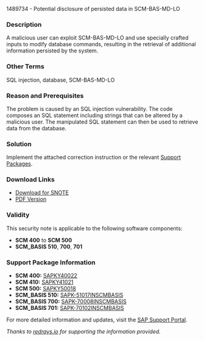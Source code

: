 1489734 - Potential disclosure of persisted data in SCM-BAS-MD-LO

### Description

A malicious user can exploit SCM-BAS-MD-LO and use specially crafted inputs to modify database commands, resulting in the retrieval of additional information persisted by the system.

### Other Terms

SQL injection, database, SCM-BAS-MD-LO

### Reason and Prerequisites

The problem is caused by an SQL injection vulnerability. The code composes an SQL statement including strings that can be altered by a malicious user. The manipulated SQL statement can then be used to retrieve data from the database.

### Solution

Implement the attached correction instruction or the relevant [Support Packages](https://me.sap.com/supportpackage/SAPKY40022).

### Download Links

- [Download for SNOTE](https://notesdownloads.sap.com/note/0040000008815652017)
- [PDF Version](https://userapps.support.sap.com/sap/support/sfm/notes/print/0001489734?language=en-US&token=F188131C3CABE560CC7534F55EAE94A1)

### Validity

This security note is applicable to the following software components:

- **SCM 400** to **SCM 500**
- **SCM_BASIS 510**, **700**, **701**

### Support Package Information

- **SCM 400:** [SAPKY40022](https://me.sap.com/supportpackage/SAPKY40022)
- **SCM 410:** [SAPKY41021](https://me.sap.com/supportpackage/SAPKY41021)
- **SCM 500:** [SAPKY50018](https://me.sap.com/supportpackage/SAPKY50018)
- **SCM_BASIS 510:** [SAPK-51017INSCMBASIS](https://me.sap.com/supportpackage/SAPK-51017INSCMBASIS)
- **SCM_BASIS 700:** [SAPK-70008INSCMBASIS](https://me.sap.com/supportpackage/SAPK-70008INSCMBASIS)
- **SCM_BASIS 701:** [SAPK-70102INSCMBASIS](https://me.sap.com/supportpackage/SAPK-70102INSCMBASIS)

For more detailed information and updates, visit the [SAP Support Portal](https://me.sap.com/).

*Thanks to [redrays.io](https://redrays.io) for supporting the information provided.*